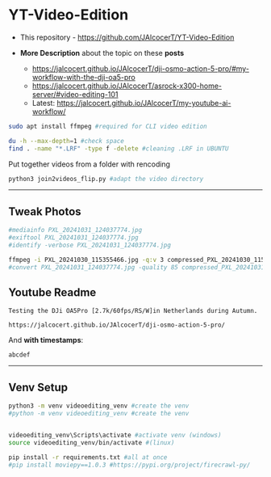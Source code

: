 # YT-Video-Edition

* This repository - https://github.com/JAlcocerT/YT-Video-Edition

* **More Description** about the topic on these **posts**
    * https://jalcocert.github.io/JAlcocerT/dji-osmo-action-5-pro/#my-workflow-with-the-dji-oa5-pro
    * https://jalcocert.github.io/JAlcocerT/asrock-x300-home-server/#video-editing-101
    * Latest: <https://jalcocert.github.io/JAlcocerT/my-youtube-ai-workflow/>

```sh
sudo apt install ffmpeg #required for CLI video edition
```


```sh
du -h --max-depth=1 #check space
find . -name "*.LRF" -type f -delete #cleaning .LRF in UBUNTU
```

Put together videos from a folder with rencoding 

```sh
python3 join2videos_flip.py #adapt the video directory
```

---

## Tweak Photos

```sh
#mediainfo PXL_20241031_124037774.jpg
#exiftool PXL_20241031_124037774.jpg
#identify -verbose PXL_20241031_124037774.jpg

ffmpeg -i PXL_20241030_115355466.jpg -q:v 3 compressed_PXL_20241030_115355466.jpg
#convert PXL_20241031_124037774.jpg -quality 85 compressed_PXL_20241031_124037774.jpg
```

## Youtube Readme


```
Testing the DJi OA5Pro [2.7k/60fps/RS/W]in Netherlands during Autumn.

https://jalcocert.github.io/JAlcocerT/dji-osmo-action-5-pro/
```

And **with timestamps**:

```
abcdef
```

---

## Venv Setup


```sh
python3 -m venv videoediting_venv #create the venv
#python -m venv videoediting_venv #create the venv


videoediting_venv\Scripts\activate #activate venv (windows)
source videoediting_venv/bin/activate #(linux)
```

```sh
pip install -r requirements.txt #all at once
#pip install moviepy==1.0.3 #https://pypi.org/project/firecrawl-py/
```